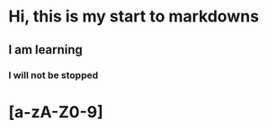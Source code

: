 # <h1>Hi, this is my start to markdowns</h1>


## <h2>I am learning</h2>


### <h3>I will not be stopped</h3>


# [a-zA-Z0-9]
